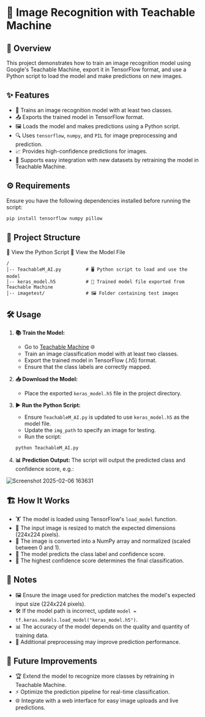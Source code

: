# 🚀 Image Recognition with Teachable Machine

## 📌 Overview
This project demonstrates how to train an image recognition model using Google's Teachable Machine, export it in TensorFlow format, and use a Python script to load the model and make predictions on new images.



## ✨ Features
- 🎯 Trains an image recognition model with at least two classes.
- 📤 Exports the trained model in TensorFlow format.
- 🖼️ Loads the model and makes predictions using a Python script.
- 🔍 Uses `tensorflow`, `numpy`, and `PIL` for image preprocessing and prediction.
- 📈 Provides high-confidence predictions for images.
- 🔄 Supports easy integration with new datasets by retraining the model in Teachable Machine.




## ⚙️ Requirements
Ensure you have the following dependencies installed before running the script:

```sh
pip install tensorflow numpy pillow
```



## 📁 Project Structure
📜 View the Python Script 📜 View the Model File
```
/
│-- TeachableM_AI.py         # 🖥️ Python script to load and use the model
│-- keras_model.h5           # 🤖 Trained model file exported from Teachable Machine
│-- imagetest/               # 🖼️ Folder containing test images
```



## 🛠️ Usage
1. **📚 Train the Model:**
   - Go to [Teachable Machine](https://teachablemachine.withgoogle.com/) 🌐
   - Train an image classification model with at least two classes.
   - Export the trained model in TensorFlow (.h5) format.
   - Ensure that the class labels are correctly mapped.




2. **📥 Download the Model:**
   - Place the exported `keras_model.h5` file in the project directory.




3. **▶️ Run the Python Script:**
   - Ensure `TeachableM_AI.py` is updated to use `keras_model.h5` as the model file.
   - Update the `img_path` to specify an image for testing.
   - Run the script:

   ```sh
   python TeachableM_AI.py
   ```



4. **📊 Prediction Output:**
   The script will output the predicted class and confidence score, e.g.:
   
![Screenshot 2025-02-06 163631](https://github.com/user-attachments/assets/6444b11c-e903-45e0-95b9-2be4e9e08bae)


  

## 🏗️ How It Works
- 🏋️ The model is loaded using TensorFlow's `load_model` function.
- 🔄 The input image is resized to match the expected dimensions (224x224 pixels).
- 🔢 The image is converted into a NumPy array and normalized (scaled between 0 and 1).
- 🎯 The model predicts the class label and confidence score.
- 📌 The highest confidence score determines the final classification.



## 📝 Notes
- 🖼️ Ensure the image used for prediction matches the model's expected input size (224x224 pixels).
- 🛠️ If the model path is incorrect, update `model = tf.keras.models.load_model("keras_model.h5")`.
- 📊 The accuracy of the model depends on the quality and quantity of training data.
- 🔄 Additional preprocessing may improve prediction performance.



## 🚀 Future Improvements
- 🏆 Extend the model to recognize more classes by retraining in Teachable Machine.
- ⚡ Optimize the prediction pipeline for real-time classification.
- 🌐 Integrate with a web interface for easy image uploads and live predictions.





